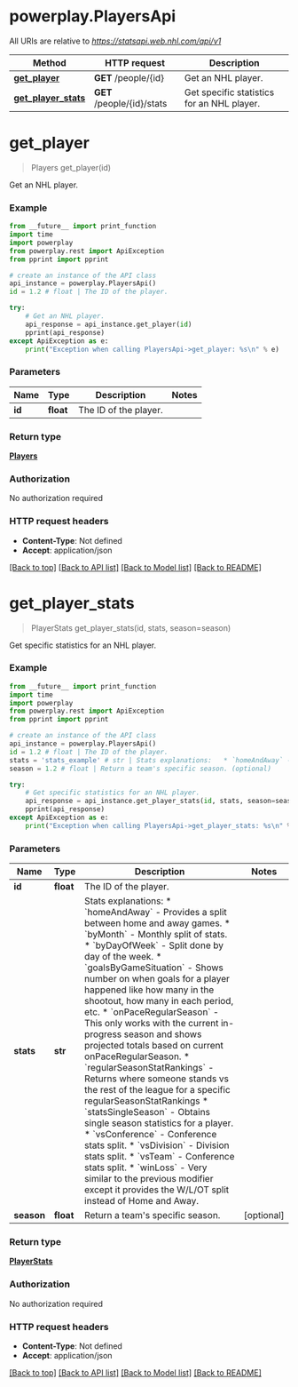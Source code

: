 # powerplay.PlayersApi

All URIs are relative to *https://statsapi.web.nhl.com/api/v1*

Method | HTTP request | Description
------------- | ------------- | -------------
[**get_player**](PlayersApi.md#get_player) | **GET** /people/{id} | Get an NHL player.
[**get_player_stats**](PlayersApi.md#get_player_stats) | **GET** /people/{id}/stats | Get specific statistics for an NHL player.

# **get_player**
> Players get_player(id)

Get an NHL player.

### Example
```python
from __future__ import print_function
import time
import powerplay
from powerplay.rest import ApiException
from pprint import pprint

# create an instance of the API class
api_instance = powerplay.PlayersApi()
id = 1.2 # float | The ID of the player.

try:
    # Get an NHL player.
    api_response = api_instance.get_player(id)
    pprint(api_response)
except ApiException as e:
    print("Exception when calling PlayersApi->get_player: %s\n" % e)
```

### Parameters

Name | Type | Description  | Notes
------------- | ------------- | ------------- | -------------
 **id** | **float**| The ID of the player. | 

### Return type

[**Players**](Players.md)

### Authorization

No authorization required

### HTTP request headers

 - **Content-Type**: Not defined
 - **Accept**: application/json

[[Back to top]](#) [[Back to API list]](../README.md#documentation-for-api-endpoints) [[Back to Model list]](../README.md#documentation-for-models) [[Back to README]](../README.md)

# **get_player_stats**
> PlayerStats get_player_stats(id, stats, season=season)

Get specific statistics for an NHL player.

### Example
```python
from __future__ import print_function
import time
import powerplay
from powerplay.rest import ApiException
from pprint import pprint

# create an instance of the API class
api_instance = powerplay.PlayersApi()
id = 1.2 # float | The ID of the player.
stats = 'stats_example' # str | Stats explanations:   * `homeAndAway` - Provides a split between home and away games.   * `byMonth` - Monthly split of stats.   * `byDayOfWeek` - Split done by day of the week.   * `goalsByGameSituation` - Shows number on when goals for a player happened like how many in the shootout, how many in each period, etc.   * `onPaceRegularSeason` - This only works with the current in-progress season and shows projected totals based on current onPaceRegularSeason.   * `regularSeasonStatRankings` - Returns where someone stands vs the rest of the league for a specific regularSeasonStatRankings   * `statsSingleSeason` - Obtains single season statistics for a player.   * `vsConference` - Conference stats split.   * `vsDivision` - Division stats split.   * `vsTeam` - Conference stats split.   * `winLoss` - Very similar to the previous modifier except it provides the W/L/OT split instead of Home and Away. 
season = 1.2 # float | Return a team's specific season. (optional)

try:
    # Get specific statistics for an NHL player.
    api_response = api_instance.get_player_stats(id, stats, season=season)
    pprint(api_response)
except ApiException as e:
    print("Exception when calling PlayersApi->get_player_stats: %s\n" % e)
```

### Parameters

Name | Type | Description  | Notes
------------- | ------------- | ------------- | -------------
 **id** | **float**| The ID of the player. | 
 **stats** | **str**| Stats explanations:   * &#x60;homeAndAway&#x60; - Provides a split between home and away games.   * &#x60;byMonth&#x60; - Monthly split of stats.   * &#x60;byDayOfWeek&#x60; - Split done by day of the week.   * &#x60;goalsByGameSituation&#x60; - Shows number on when goals for a player happened like how many in the shootout, how many in each period, etc.   * &#x60;onPaceRegularSeason&#x60; - This only works with the current in-progress season and shows projected totals based on current onPaceRegularSeason.   * &#x60;regularSeasonStatRankings&#x60; - Returns where someone stands vs the rest of the league for a specific regularSeasonStatRankings   * &#x60;statsSingleSeason&#x60; - Obtains single season statistics for a player.   * &#x60;vsConference&#x60; - Conference stats split.   * &#x60;vsDivision&#x60; - Division stats split.   * &#x60;vsTeam&#x60; - Conference stats split.   * &#x60;winLoss&#x60; - Very similar to the previous modifier except it provides the W/L/OT split instead of Home and Away.  | 
 **season** | **float**| Return a team&#x27;s specific season. | [optional] 

### Return type

[**PlayerStats**](PlayerStats.md)

### Authorization

No authorization required

### HTTP request headers

 - **Content-Type**: Not defined
 - **Accept**: application/json

[[Back to top]](#) [[Back to API list]](../README.md#documentation-for-api-endpoints) [[Back to Model list]](../README.md#documentation-for-models) [[Back to README]](../README.md)

